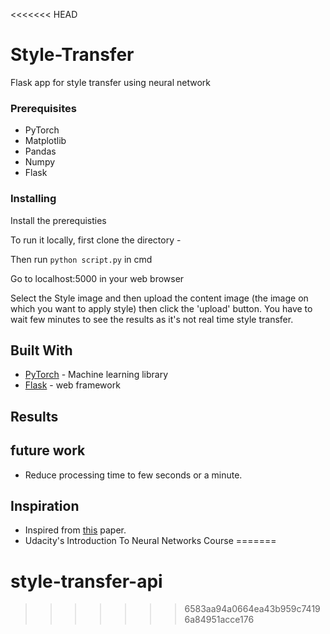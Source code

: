 <<<<<<< HEAD
# Style-Transfer

Flask app for style transfer using neural network


### Prerequisites

* PyTorch
* Matplotlib
* Pandas
* Numpy
* Flask

### Installing

Install the prerequisties

To run it locally, first clone the directory - 


Then run `python script.py` in cmd

Go to localhost:5000 in your web browser

Select the Style image and then upload the content image (the image on which you want to apply style) then click the 'upload' button. You have to wait few minutes to see the results as it's not real time style transfer.


## Built With

* [PyTorch](https://pytorch.org/) -  Machine learning library
* [Flask](http://flask.pocoo.org/) - web framework

## Results


## future work

* Reduce processing time to few seconds or a minute.


## Inspiration

* Inspired from [this](https://www.cv-foundation.org/openaccess/content_cvpr_2016/papers/Gatys_Image_Style_Transfer_CVPR_2016_paper.pdf) paper.
* Udacity's Introduction To Neural Networks Course
=======
# style-transfer-api
>>>>>>> 6583aa94a0664ea43b959c74196a84951acce176
